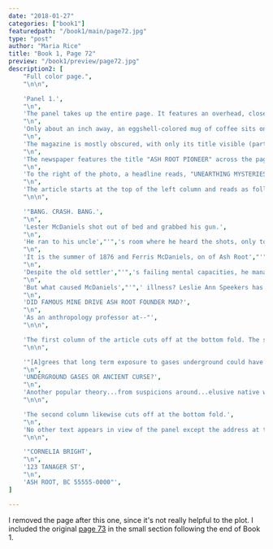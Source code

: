 ```yaml
---
date: "2018-01-27"
categories: ["book1"]
featuredpath: "/book1/main/page72.jpg"
type: "post"
author: "Maria Rice"
title: "Book 1, Page 72"
preview: "/book1/preview/page72.jpg"
description2: [
    "Full color page.",
    "\n\n",

    'Panel 1.',
    "\n",
    'The panel takes up the entire page. It features an overhead, close-up view of a black-and-white newspaper sitting on a wooden table under lamp light. The newspaper covers almost the entire bottom two-thirds of the panel and lays on top of a white magazine. A clear ballpoint pen with a blue cap and a silver mechanical pencil appear on the left side of the panel, resting on the top part of the magazine, with the pencil also resting partially on the top of the newspaper.',
    "\n",
    'Only about an inch away, an eggshell-colored mug of coffee sits on a green ceramic coaster, appearing on the top third of the page. It also sits an inch to the left of the edge of the table, its soft and light-colored texture contrasting sharply with the solid black background beyond. The grain of the wooden table runs parallel to the table',"'",'s edge, which runs diagonally from behind the top of the mug to almost the tip of the newspaper, both appearing on the right and within the top one-third of the panel.',
    "\n",
    'The magazine is mostly obscured, with only its title visible (partially obscured by the pen, pencil and newspaper). The first line of the title, which appears in smaller heading font in the top left corner, reads "ASH ROOT" and the second line appears in large heading font and reads "WILDLIFE WEEKLY". Below the title, in the same font family and size as the first line, reads "SEPTEMBER [21]", with the newspaper obscuring the date.',
    "\n",
    'The newspaper features the title "ASH ROOT PIONEER" across the page in Western-style font. The black logo of an oak-shaped tree appears to the left of the title. Following the newspaper',"'",'s title, a single line of text, with a solid black border above and below it, reads "[A]LL ASH ROOT NEWS IN ONE PLACE GUARANTEED.--ISSUE: CVII  MAY 05, 200&". Below that line, a large black-and-white photo of a mine entrance takes up the left half of the newspaper, extending to the bottom fold. Grass and shrubs surround the square wooden opening, inside which rail tracks disappear into solid black darkness.',
    "\n",
    'To the right of the photo, a headline reads, "UNEARTHING MYSTERIES OF FOUNDER',"'",'S MINE". Two columns of text appear below the headline, as well as the line "By Chenise Meriwater" immediately following and aligned to the right. Below the author',"'",'s name, a black-and-white photo appears, embedded in the right column in line with the article text. It features three men, one standing behind the two sitting in front, dressed in Old West apparel.',
    "\n",
    'The article starts at the top of the left column and reads as follows:',
    "\n\n",

    '"BANG. CRASH. BANG.',
    "\n",
    'Lester McDaniels shot out of bed and grabbed his gun.',
    "\n",
    'He ran to his uncle',"'",'s room where he heard the shots, only to find Uncle Ferris yelling and shooting his rifle at blue jays though his broken window.',
    "\n",
    'It is the summer of 1876 and Ferris McDaniels, on of Ash Root',"'",'s celebrated founders, is slowly losing his mind. Fellow co-founder and long time friend Carlos Pedro-Fernandez Santiago died after sustaining serious injurings from getting trampled in a cattle drive. The other co-founder, Ferris',"'",' nephew Lester, runs the local barber shop and looks out for his ailing uncle.',
    "\n",
    'Despite the old settler',"'",'s failing mental capacities, he managed to write down everything he observed about his condition in a journal, even going so far as to record his illusions. Over a century later, the town that McDaniels started prizes these colorful stories as an historical contribution to literature.',
    "\n",
    'But what caused McDaniels',"'",' illness? Leslie Ann Speekers has one idea.',
    "\n",
    'DID FAMOUS MINE DRIVE ASH ROOT FOUNDER MAD?',
    "\n",
    'As an anthropology professor at--"',
    "\n\n",

    'The first column of the article cuts off at the bottom fold. The second column begins below the photo of the three men and appears partially obscured by the right side panel border. It reads as follows:',
    "\n\n",

    '"[A]grees that long term exposure to gases underground could have contributed to McDaniels',"'",' failing brain functions in later years.',
    "\n",
    'UNDERGROUND GASES OR ANCIENT CURSE?',
    "\n",
    'Another popular theory...from suspicions around...elusive native when the sett[lers]...encountered upon first arri[val]...where they founded Ash--"',
    "\n\n",

    'The second column likewise cuts off at the bottom fold.',
    "\n",
    'No other text appears in view of the panel except the address at the top of the newspaper, above the title. Displayed in three lines of small but legible font, it reads as follows:',
    "\n\n",

    '"CORNELIA BRIGHT',
    "\n",
    '123 TANAGER ST',
    "\n",
    'ASH ROOT, BC 55555-0000"',
]

---
```


I removed the page after this one, since it's not really helpful to the plot. 
I included the original [page 73][1] in the small section following the end of Book 1.  

[1]: /misc/original-page-73/